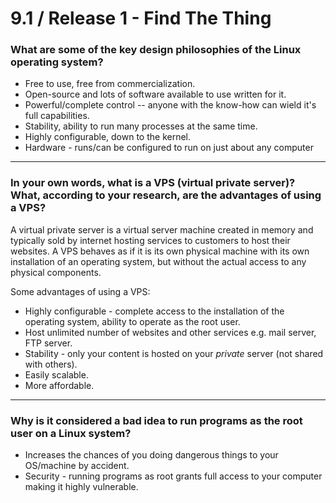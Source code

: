 # 9.1 / Release 1 - Find The Thing

### What are some of the key design philosophies of the Linux operating system?

  * Free to use, free from commercialization.
  * Open-source and lots of software available to use written for it.
  * Powerful/complete control -- anyone with the know-how can wield it's full capabilities.
  * Stability, ability to run many processes at the same time.
  * Highly configurable, down to the kernel.
  * Hardware - runs/can be configured to run on just about any computer 

---

### In your own words, what is a VPS (virtual private server)? What, according to your research, are the advantages of using a VPS?

A virtual private server is a virtual server machine created in memory and typically sold by internet hosting services to customers to host their websites. A VPS behaves as if it is its own physical machine with its own installation of an operating system, but without the actual access to any physical components.

Some advantages of using a VPS:
  * Highly configurable - complete access to the installation of the operating system, ability to operate as the root user.
  * Host unlimited number of websites and other services e.g. mail server, FTP server.
  * Stability - only your content is hosted on your _private_ server (not shared with others).
  * Easily scalable.
  * More affordable.

---

### Why is it considered a bad idea to run programs as the root user on a Linux system?

  * Increases the chances of you doing dangerous things to your OS/machine by accident.
  * Security - running programs as root grants full access to your computer making it highly vulnerable.
